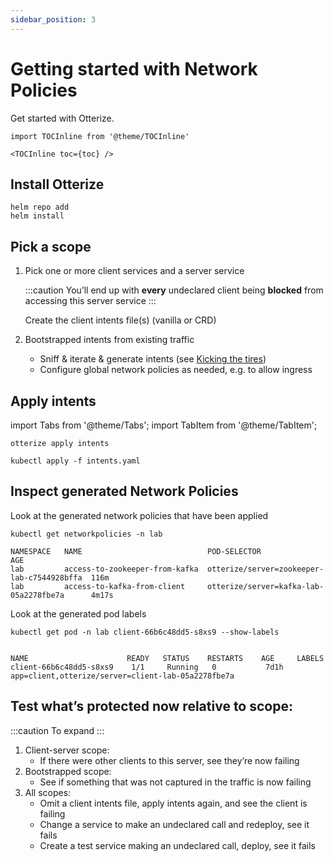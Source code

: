 ```yaml
---
sidebar_position: 3
---
```



# Getting started with Network Policies

Get started with Otterize.

```mdx-code-block
import TOCInline from '@theme/TOCInline'

<TOCInline toc={toc} />
```

## Install Otterize
```shell
helm repo add
helm install
```

## Pick a scope
1. Pick one or more client services and a server service 
 
    :::caution
    You’ll end up with **every** undeclared client being **blocked** from accessing this server service
    :::
    
    Create the client intents file(s) (vanilla or CRD)

2. Bootstrapped intents from existing traffic
    - Sniff & iterate & generate intents (see [Kicking the tires](/documentation/getting-started/kicking-the-tires))
    - Configure global network policies as needed, e.g. to allow ingress

## Apply intents

import Tabs from '@theme/Tabs';
import TabItem from '@theme/TabItem';

<Tabs>
  <TabItem value="otterize" label="Otterize" default>

```shell
otterize apply intents
```

</TabItem>
  <TabItem value="kubectl" label="Kubectl">

```shell
kubectl apply -f intents.yaml
```

</TabItem>
</Tabs>

## Inspect generated Network Policies
Look at the generated network policies that have been applied
```shell
kubectl get networkpolicies -n lab
```
```shell
NAMESPACE   NAME                            POD-SELECTOR                                AGE
lab         access-to-zookeeper-from-kafka  otterize/server=zookeeper-lab-c7544928bffa  116m
lab         access-to-kafka-from-client     otterize/server=kafka-lab-05a2278fbe7a      4m17s
```
Look at the generated pod labels
```shell
kubectl get pod -n lab client-66b6c48dd5-s8xs9 --show-labels
```
```shell

NAME                      READY   STATUS    RESTARTS    AGE     LABELS
client-66b6c48dd5-s8xs9    1/1     Running   0           7d1h    app=client,otterize/server=client-lab-05a2278fbe7a
```

## Test what’s protected now relative to scope:
:::caution
To expand
:::
1. Client-server scope:
    - If there were other clients to this server, see they’re now failing
2. Bootstrapped scope:
    - See if something that was not captured in the traffic is now failing
3. All scopes:
    - Omit a client intents file, apply intents again, and see the client is failing
    - Change a service to make an undeclared call and redeploy, see it fails
    - Create a test service making an undeclared call, deploy, see it fails



